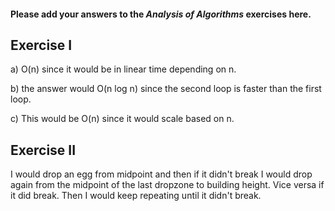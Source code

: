 #### Please add your answers to the **_Analysis of Algorithms_** exercises here.

## Exercise I

a) O(n) since it would be in linear time depending on n.

b) the answer would O(n log n) since the second loop is faster than the first loop.

c) This would be O(n) since it would scale based on n.

## Exercise II

I would drop an egg from midpoint and then if it didn't break I would drop again from the midpoint of the last dropzone to building height. Vice versa if it did break. Then I would keep repeating until it didn't break.
